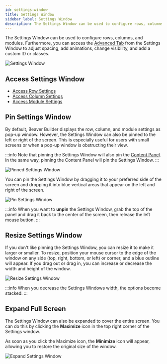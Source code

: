 ```yaml
---
id: settings-window
title: Settings Window
sidebar_label: Settings Window
description: The Settings Window can be used to configure rows, columns, and modules.
---
```


The Settings Window can be used to configure rows, columns, and modules. Furthermore, you can access the [Advanced Tab](advanced-tab/index.md) from the Settings Window to adjust spacing, add animations, change visibility, and add a custom ID or classes.

![Settings Window](/img/beaver-builder/user-interface--settings-window--1.jpg)

## Access Settings Window

* [Access Row Settings](rows/index.md#row-settings)
* [Access Column Settings](columns/index.md#column-settings)
* [Access Module Settings](modules/index.md#module-settings)

## Pin Settings Window

By default, Beaver Builder displays the row, column, and module settings as pop-up window. However, the Settings Window can also be pinned to the left or right of the screen. This is especially useful for users with small screens or when a pop-up window is obstructing their view.

:::info
Note that pinning the Settings Window will also pin the [Content Panel](content-panel.md). In the same way, pinning the Content Panel will pin the Settings Window. 
:::

![Pinned Settings Window](/img/beaver-builder/user-interface--settings-window--2.jpg)

You can pin the Settings Window by dragging it to your preferred side of the screen and dropping it into blue vertical areas that appear on the left and right of the screen.

![Pin Settings Window](/img/beaver-builder/user-interface--settings-window--3.jpg)

:::info
When you want to **unpin** the Settings Window, grab the top of the panel and drag it back to the center of the screen, then release the left mouse button.
:::

## Resize Settings Window

If you don't like pinning the Settings Window, you can resize it to make it larger or smaller. To resize, position your mouse cursor to the edge of the window on any side (top, right, bottom, or left) or corner, and a blue outline will appear. If you drag out or drag in, you can increase or decrease the width and height of the window.

![Resize Settings Window](/img/beaver-builder/user-interface--settings-window--4.gif)

:::info
When you decrease the Settings Windows width, the options become stacked.
:::

## Expand Full Screen

The Settings Window can also be expanded to cover the entire screen. You can do this by clicking the <i className="far fa-window-maximize"></i> **Maximize** icon in the top right corner of the Settings window.

As soon as you click the Maximize icon, the <i className="fas fa-window-minimize"></i> **Minimize** icon will appear, allowing you to restore the original size of the window.

![Expand Settings Window](/img/beaver-builder/user-interface--settings-window--5.jpg)



